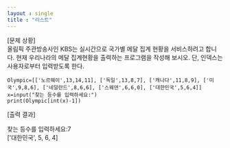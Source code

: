 ```yaml
---
layout : single
title : "리스트"
---
```


[문제 상황]  
올림픽 주관방송사인 KBS는 실시간으로 국가별 메달 집계 현황을 서비스하려고 합니다. 현재
우리나라의 메달 집계현황을 출력하는 프로그램을 작성해 보시오. 단, 인덱스는 사용자로부터
입력받도록 한다.

~~~
Olympic=[['노르웨이',13,14,11], ['독일',13,8,7], ['캐나다',11,8,9], ['미국',9,8,6], ['네덜란드',8,6,6], ['스웨덴',6,6,0], ['대한민국',5,6,4]]
x=input("찾는 등수를 입력하세요:")
print(Olympic[int(x)-1])
~~~

[출력 결과]  

찾는 등수를 입력하세요:7  
['대한민국', 5, 6, 4]
